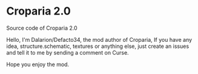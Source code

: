 # Croparia 2.0
Source code of Croparia 2.0

Hello, I'm Dalarion/Defacto34, the mod author of Croparia,
If you have any idea, structure.schematic, textures or anything else, 
just create an issues and tell it to me by sending a comment on Curse.

Hope you enjoy the mod.
